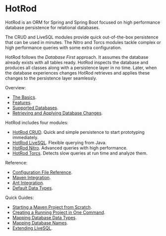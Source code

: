 # HotRod

HotRod is an ORM for Spring and Spring Boot focused on high performance database persistence for relational databases.

The CRUD and LiveSQL modules provide quick out-of-the-box persistence that can be used in minutes. The Nitro and Torcs modules tackle complex or high performance queries with some extra configuration.

HotRod follows the *Database First* approach. It assumes the database already exists with all tables ready. HotRod inspects the database
and produces all classes along with a persistence layer in no time. Later, when the database experiences changes HotRod
retrieves and applies these changes to the persistence layer seamlessly.

Overview:
- [The Basics]().
- [Features](features.md).
- [Supported Databases](config/supported-databases.md).
- [Retrieving and Applying Database Changes]().

HotRod includes four modules:
- [HotRod CRUD](crud/crud.md). Quick and simple persistence to start prototyping immediately.
- [HotRod LiveSQL](livesql/livesql.md). Flexible querying from Java.
- [HotRod Nitro](nitro/nitro.md). Advanced queries with high performance.
- [HotRod Torcs](torcs/torcs.md). Detects slow queries at run time and analyze them.

Reference:
- [Configuration File Reference](config/configuration-file-structure.md).
- [Maven Integration](maven/maven.md).
- [Ant Integration](ant/ant.md).
- [Default Data Types](config/default-data-types.md).

Quick Guides:
- [Starting a Maven Project from Scratch](guides/starting-a-maven-project-from-scratch.md).
- [Creating a Running Project in One Command](maven/maven-arquetype.md).
- [Mapping Database Data Types](config/type-solver.md).
- [Mapping Database Names](config/name-solver.md).
- [Extending LiveSQL](livesql/custom-database-functions.md).

